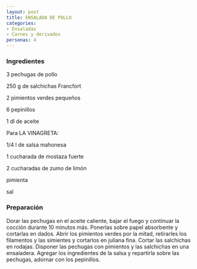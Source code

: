 ```yaml
---
layout: post
title: ENSALADA DE POLLO
categories:
- Ensaladas
- Carnes y derivados
personas: 4 
---
```

<h3>Ingredientes</h3>
3 pechugas de pollo

250 g de salchichas Francfort

2 pimientos verdes pequeños

6 pepinillos

1 dl de aceite

Para LA VINAGRETA:

1/4 l de salsa mahonesa

1 cucharada de mostaza fuerte

2 cucharadas de zumo de limón

pimienta

sal

<h3>Preparación</h3>
Dorar las pechugas en el aceite caliente, bajar el fuego y continuar la cocción durante 10 minutos más. Ponerlas sobre papel absorbente y cortarlas en dados. Abrir los pimientos verdes por la mitad, retirarles los filamentos y las simientes y cortarlos en juliana fina. Cortar las salchichas en rodajas. Disponer las pechugas con pimientos y las salchichas en una ensaladera. Agregar los ingredientes de la salsa y repartirla sobre las pechugas, adornar con los pepinillos.


